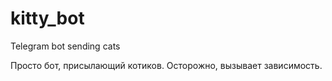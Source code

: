 # kitty_bot
Telegram bot sending cats

Просто бот, присылающий котиков. Осторожно, вызывает зависимость.
